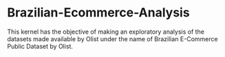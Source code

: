 # Brazilian-Ecommerce-Analysis
This kernel has the objective of making an exploratory analysis of the datasets made available by Olist under the name of Brazilian E-Commerce Public Dataset by Olist.
